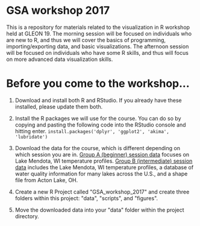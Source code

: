 # GSA workshop 2017

This is a repository for materials related to the visualization in R workshop held at GLEON 19. The morning session will be focused on individuals who are new to R, and thus we will cover the basics of programming, importing/exporting data, and basic visualizations. The afternoon session will be focused on individuals who have some R skills, and thus will focus on more advanced data visualization skills.

# Before you come to the workshop...

1) Download and install both R and RStudio. If you already have these installed, please update them both.
2) Install the R packages we will use for the course. You can do so by copying and pasting the following code into the RStudio console and hitting enter. ```install.packages('dplyr', 'ggplot2', 'akima', 'lubridate')```

2) Download the data for the course, which is different depending on which session you are in. [Group A (beginner) session data](https://minhaskamal.github.io/DownGit/#/home?url=https://github.com/limnoliver/GSA-workshop-2017/tree/master/GroupA_beginner/data) focuses on Lake Mendota, WI temperature profiles. [Group B (intermediate) session data](https://minhaskamal.github.io/DownGit/#/home?url=https://github.com/limnoliver/GSA-workshop-2017/tree/master/GroupB_intermediate/data) includes the Lake Mendota, WI temperature profiles, a database of water quality information for many lakes across the U.S., and a shape file from Acton Lake, OH. 
3) Create a new R Project called "GSA_workshop_2017" and create three folders within this project: "data", "scripts", and "figures".
4) Move the downloaded data into your "data" folder within the project directory. 
